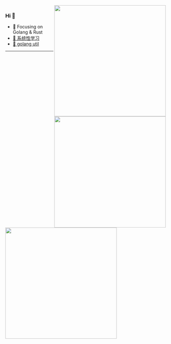 <img align="right" width="350em" src="https://github-readme-stats.vercel.app/api?username=Zeb-D&show_icons=true&icon_color=CE1D2D&text_color=718096&bg_color=ffffff&hide_title=true" />

### Hi 👋

- :orange_book: Focusing on Golang & Rust
- [📘 系统性学习](https://github.com/Zeb-D/my-review)
- [🌱 golang util](https://github.com/Zeb-D/go-util)

<hr>

<img align="right" width="350em" src="https://github-readme-streak-stats.herokuapp.com/?user=Zeb-D&include_all_commits=true&hide_border=true&theme=dark" />
<img align="left" width="350em" src="https://github-readme-stats.vercel.app/api/top-langs/?username=Zeb-D&layout=compact&custom_title=Most used languages&langs_count=10&include_all_commits=true&hide_progress=true&hide_border=true&theme=dark&hide=" />
